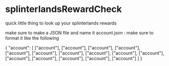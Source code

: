 # splinterlandsRewardCheck
quick little thing to look up your splinterlands rewards

make sure to make a JSON file and name it account.json : make sure to format it like the following

{
    "account": [
        ["account"],
        ["account"],
        ["account"],
        ["account"],
        ["account"],
        ["account"],
        ["account"],
        ["account"],
        ["account"],
        ["account"],
        ["account"],
        ["account"],
        ["account"],
        ["account"],
        ["account"]
    ]
}